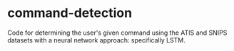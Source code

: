 # command-detection

Code for determining the user's given command using the ATIS and SNIPS datasets with a neural network approach: specifically LSTM.